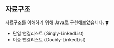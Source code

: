 ## 자료구조

자료구조를 이해하기 위해 Java로 구현해보았습니다. 🍀

* 단일 연결리스트 (Singly-LinkedList)
* 이중 연결리스트 (Doubly-LinkedList)
